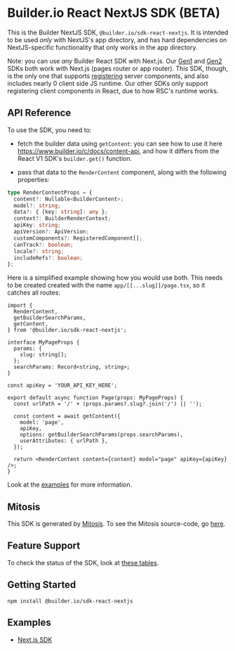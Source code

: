 # Builder.io React NextJS SDK (BETA)

This is the Builder NextJS SDK, `@builder.io/sdk-react-nextjs`. It is intended to be used _only_ with NextJS's app directory, and has hard dependencies on NextJS-specific functionality that only works in the app directory.

Note: you can use _any_ Builder React SDK with Next.js. Our [Gen1](../../../react/) and [Gen2](../react/) SDKs both work with Next.js (pages router or app router). This SDK, though, is the only one that supports [registering](<[url](https://www.builder.io/c/docs/custom-components-setup)>) server components, and also includes nearly 0 client side JS runtime. Our other SDKs only support registering client components in React, due to how RSC's runtime works.

## API Reference

To use the SDK, you need to:

- fetch the builder data using `getContent`: you can see how to use it here https://www.builder.io/c/docs/content-api, and how it differs from the React V1 SDK's `builder.get()` function.

- pass that data to the `RenderContent` component, along with the following properties:

```ts
type RenderContentProps = {
  content?: Nullable<BuilderContent>;
  model?: string;
  data?: { [key: string]: any };
  context?: BuilderRenderContext;
  apiKey: string;
  apiVersion?: ApiVersion;
  customComponents?: RegisteredComponent[];
  canTrack?: boolean;
  locale?: string;
  includeRefs?: boolean;
};
```

Here is a simplified example showing how you would use both. This needs to be created created with the name `app/[[...slug]]/page.tsx`, so it catches all routes:

```tsx
import {
  RenderContent,
  getBuilderSearchParams,
  getContent,
} from '@builder.io/sdk-react-nextjs';

interface MyPageProps {
  params: {
    slug: string[];
  };
  searchParams: Record<string, string>;
}

const apiKey = 'YOUR_API_KEY_HERE';

export default async function Page(props: MyPageProps) {
  const urlPath = '/' + (props.params?.slug?.join('/') || '');

  const content = await getContent({
    model: 'page',
    apiKey,
    options: getBuilderSearchParams(props.searchParams),
    userAttributes: { urlPath },
  });

  return <RenderContent content={content} model="page" apiKey={apiKey} />;
}
```

Look at the [examples](#examples) for more information.

## Mitosis

This SDK is generated by [Mitosis](https://github.com/BuilderIO/mitosis). To see the Mitosis source-code, go [here](../../).

## Feature Support

To check the status of the SDK, look at [these tables](../../README.md#feature-implementation).

## Getting Started

```
npm install @builder.io/sdk-react-nextjs
```

## Examples

- [Next.js SDK](../../../../examples/next-js-sdk-gen-2-experimental-app-directory)
